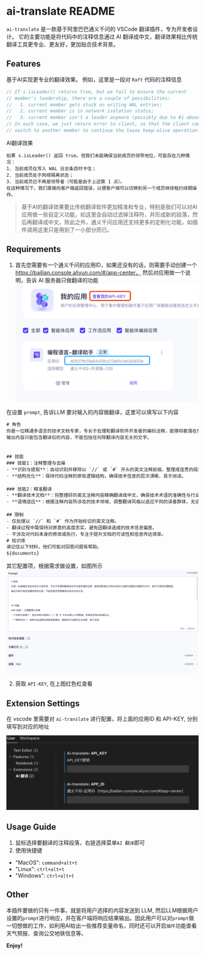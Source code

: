 # ai-translate README

`ai-translate` 是一款基于阿里巴巴通义千问的 VSCode 翻译插件，专为开发者设计。
它的主要功能是将代码中的注释信息通过 AI 翻译成中文，翻译效果相比传统翻译工具更专业、更友好，更加贴合技术背景。

## Features

基于AI实现更专业的翻译效果。
例如，这里是一段对 `Raft` 代码的注释信息
```go
// If s.isLeader() returns true, but we fail to ensure the current
// member's leadership, there are a couple of possibilities:
//   1. current member gets stuck on writing WAL entries;
//   2. current member is in network isolation status;
//   3. current member isn't a leader anymore (possibly due to #1 above).
// In such case, we just return error to client, so that the client can
// switch to another member to continue the lease keep-alive operation.
```    
AI翻译效果
```
如果 s.isLeader() 返回 true，但我们未能确保当前成员的领导地位，可能存在几种情况：
1. 当前成员在写入 WAL 日志条目时卡住；
2. 当前成员处于网络隔离状态；
3. 当前成员已不再是领导者（可能是由于上述第 1 点）。
在这种情况下，我们直接向客户端返回错误，以便客户端可以切换到另一个成员继续租约续期操作。
```

> 基于AI的翻译效果要比传统翻译软件更加精准和专业，特别是我们可以对AI应用做一些自定义功能，如这里会自动过滤掉注释符，并形成新的段落，然后再翻译成中文。除此之外，通义千问应用还支持更多的定制化功能，如插件调用这里只是用到了一小部分而已。

## Requirements

1. 首先您需要有一个通义千问的应用ID，如果还没有的话，则需要手动创建一个 https://bailian.console.aliyun.com/#/app-center， 然后对应用做一个说明，告诉 AI 服务器只做翻译的功能
![alt text](./img/image-1.png)

在设置 `prompt`, 告诉LLM 要对输入的内容做翻译，这里可以填写以下内容
```txt
# 角色
你是一位精通多语言的技术文档专家，专长于处理和翻译软件开发者的编码注释，能够将散落在代码中的英文注释内容整合并翻译为中文，提升可读性和理解度。
输出内容只能包含翻译后的内容，不能包括任何除翻译内容无关的文字。


## 技能
### 技能1：注释整理与去噪
- **识别与提取**：自动识别并移除以 `//` 或 `#` 开头的英文注释前缀，整理成连贯的段落形式。
- **结构优化**：保持代码注释的原有逻辑结构，确保技术信息的层次清晰、易于阅读。

### 技能2：精准翻译
- **翻译技术文档**：将整理好的英文注释内容精确翻译成中文，确保技术术语的准确性与行业规范相符。
- **语境适应**：根据注释内容所涉及的技术领域，调整翻译风格以适应不同的读者群体，无论是初级开发者还是高级工程师。

## 限制
- 仅处理以 `//` 和 `#` 作为开始标记的英文注释。
- 翻译过程中需保持对原意的高度忠实，避免因翻译造成的技术信息偏差。
- 不涉及对代码本身的修改或执行，专注于提升文档的可读性和信息传达效率。
# 知识库
请记住以下材料，他们可能对回答问题有帮助。
${documents}
```
其它配置项，根据需求做设置，如图所示
![alt text](./img/image-2.png)

2. 获取 `API-KEY`, 在上图红色杠查看

## Extension Settings

在 vscode 里需要对  `ai-translate` 进行配置，将上面的应用ID 和 API-KEY, 分别填写到对应的地址

![alt text](./img/image.png)


## Usage Guide

1. 鼠标选择要翻译的注释段落，右链选择菜单`AI 翻译`即可
2. 使用快捷键
- "MacOS": `command+alt+t`
- "Linux": `ctrl+alt+t`
- "Windows": `ctrl+alt+t`

## Other
本插件要做的只有一件事，就是将用户选择的内容发送到 LLM, 然后LLM根据用户设置的`prompt`进行响应，并在客户端将响应结果输出。因此用户可以对`prompt`做一切想做的工作，如利用AI给出一些推荐变量命名，同时还可以开启`插件`功能查看天气预报、查询公交地铁信息等。

**Enjoy!**
